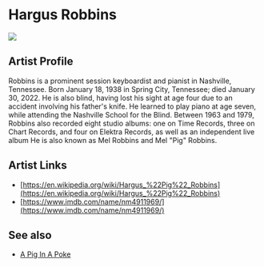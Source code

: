 # Hargus Robbins

![](../../asssets/artists/Hargus_Robbins.png)

## Artist Profile

Robbins is a prominent session keyboardist and pianist in Nashville, Tennessee. Born January 18, 1938 in Spring City, Tennessee; died January 30, 2022. 
He is also blind, having lost his sight at age four due to an accident involving his father's knife. He learned to play piano at age seven, while attending the Nashville School for the Blind.
Between 1963 and 1979, Robbins also recorded eight studio albums: one on Time Records, three on Chart Records, and four on Elektra Records, as well as an independent live album
He is also known as Mel Robbins and Mel "Pig" Robbins.

## Artist Links

- [https://en.wikipedia.org/wiki/Hargus_%22Pig%22_Robbins](https://en.wikipedia.org/wiki/Hargus_%22Pig%22_Robbins)
- [https://www.imdb.com/name/nm4911969/](https://www.imdb.com/name/nm4911969/)


## See also

- [A Pig In A Poke](Hargus_Robbins-A_Pig_In_A_Poke.md)
